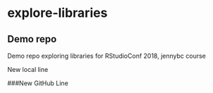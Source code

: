 # explore-libraries
## Demo repo
Demo repo exploring libraries for RStudioConf 2018, jennybc course

New local line

###New GitHub Line
